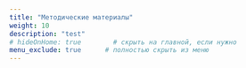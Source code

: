```yaml
---
title: "Методические материалы"
weight: 10
description: "test"
# hideOnHome: true        # скрыть на главной, если нужно
menu_exclude: true      # полностью скрыть из меню
---
```


